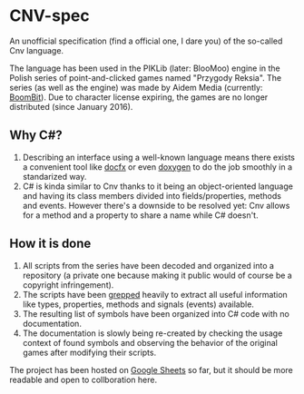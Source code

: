 # CNV-spec

An unofficial specification (find a official one, I dare you) of the so-called Cnv language.

The language has been used in the PIKLib (later: BlooMoo) engine in the Polish series of point-and-clicked games named "Przygody Reksia".
The series (as well as the engine) was made by Aidem Media (currently: [BoomBit](https://boombit.com)). Due to character license expiring, the games are no longer distributed (since January 2016).

## Why C#?

1. Describing an interface using a well-known language means there exists a convenient tool like [docfx](https://dotnet.github.io/docfx/) or even [doxygen](https://www.doxygen.nl/) to do the job smoothly in a standarized way.
2. C# is kinda similar to Cnv thanks to it being an object-oriented language and having its class members divided into fields/properties, methods and events.
   However there's a downside to be resolved yet: Cnv allows for a method and a property to share a name while C# doesn't.

## How it is done

1. All scripts from the series have been decoded and organized into a repository (a private one because making it public would of course be a copyright infringement).
2. The scripts have been [grepped](https://man7.org/linux/man-pages/man1/grep.1.html) heavily to extract all useful information like types, properties, methods and signals (events) available.
3. The resulting list of symbols have been organized into C# code with no documentation.
4. The documentation is slowly being re-created by checking the usage context of found symbols and observing the behavior of the original games after modifying their scripts.

The project has been hosted on [Google Sheets](https://docs.google.com/spreadsheets/d/1SYI_Gu6MAuSGw-OTXzk_FDWScx29Cc-6eXpc6UfSn1Y/edit?gid=1909841994#gid=1909841994) so far, but it should be more readable and open to collboration here.
